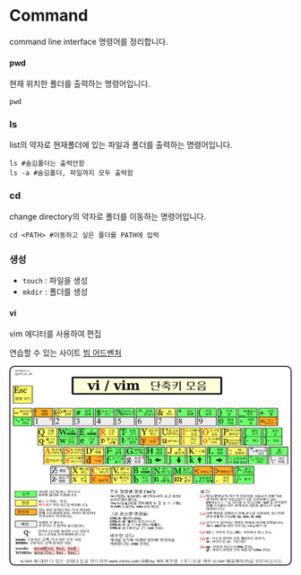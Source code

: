 # Command

command line interface 명령어를 정리합니다.



#### pwd

현재 위치한 폴더를 출력하는 명령어입니다.

```shell
pwd
```

### ls

list의 약자로 현재폴더에 있는 파일과 폴더를 출력하는 명령어입니다.

```shell
ls #숨김폴더는 출력안함
ls -a #숨김폴더, 파일까지 모두 출력함
```

### cd

change directory의 약자로 폴더를 이동하는 명령어입니다.

```shell
cd <PATH> #이동하고 싶은 폴더를 PATH에 입력
```

### 생성

- `touch` : 파일을 생성
- `mkdir` : 폴더를 생성

#### vi

vim 에디터를 사용하여 편집

연습할 수 있는 사이트  [빔 어드벤처](https://vim-adventures.com/)

![](command.assets/vi-vim-cheat-sheet-ko_spacewithyou.png)

